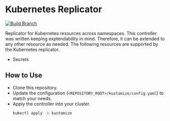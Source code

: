 # Kubernetes Replicator

[![Build Branch](https://github.com/nadundesilva/k8s-replicator/actions/workflows/build-branch.yaml/badge.svg)](https://github.com/nadundesilva/k8s-replicator/actions/workflows/build-branch.yaml)

Replicator for Kubernetes resources across namespaces. This controller was written keeping exptendability in mind. Therefore, it can be extended to any other resource as needed. The following resources are supported by the Kubernetes replicator.

* Secrets

## How to Use

* Clone this repository.
* Update the configuration (`<REPOSITORY_ROOT>/kustomize/config.yaml`) to match your needs.
* Apply the controller into your cluster.
  ```bash
  kubectl apply -k kustomize
  ```
